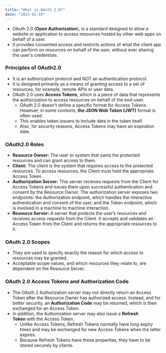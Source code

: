 ```yaml
---
title: "What is OAuth 2.0?"
date: "2023-02-10"
---
```


- OAuth 2.0 (**Open Authorization**), is a standard designed to allow a website or application to access resources hosted by other web apps on behalf of a user.
- It provides consented access and restricts actions of what the client app can perform on resources on behalf of the user, without ever sharing the user's credentials.

### Principles of OAuth2.0

- It is an authorization protocol and NOT an authentication protocol.
- It is designed primarily as a means of granting access to a set of resources, for example, remote APIs or user data.
- OAuth 2.0 uses **Access Tokens**, which is a piece of data that represents the authorization to access resources on behalf of the end-user.
  - OAuth 2.0 doesn't define a specific format for Access Tokens. However, in some contexts, **the JSON Web Token (JWT)** format is often used.
  - This enables token issuers to include data in the token itself.
  - Also, for security reasons, Access Tokens may have an expiration date.

### OAuth2.0 Roles

- **Resource Owner:** The user or system that owns the protected resources and can grant access to them.
- **Client:** The client is the system that requires access to the protected resources. To access resources, the Client must hold the appropriate Access Token.
- **Authorization Server:** This server receives requests from the Client for Access Tokens and issues them upon successful authentication and consent by the Resource Owner. The authorization server exposes two endpoints: the Authorization endpoint, which handles the interactive authentication and consent of the user, and the Token endpoint, which is involved in a machine to machine interaction.
- **Resource Server:** A server that protects the user’s resources and receives access requests from the Client. It accepts and validates an Access Token from the Client and returns the appropriate resources to it.

### OAuth 2.0 Scopes

- They are used to specify exactly the reason for which access to resources may be granted.
- Acceptable scope values, and which resources they relate to, are dependent on the Resource Server.

### OAuth 2.0 Access Tokens and Authorization Code

- The OAuth 2 Authorization server may not directly return an Access Token after the Resource Owner has authorized access. Instead, and for better security, an **Authorization Code** may be returned, which is then exchanged for an Access Token.
- In addition, the Authorization server may also issue a **Refresh Token** with the Access Token.
  - Unlike Access Tokens, Refresh Tokens normally have long expiry times and may be exchanged for new Access Tokens when the latter expires.
  - Because Refresh Tokens have these properties, they have to be stored securely by clients.
